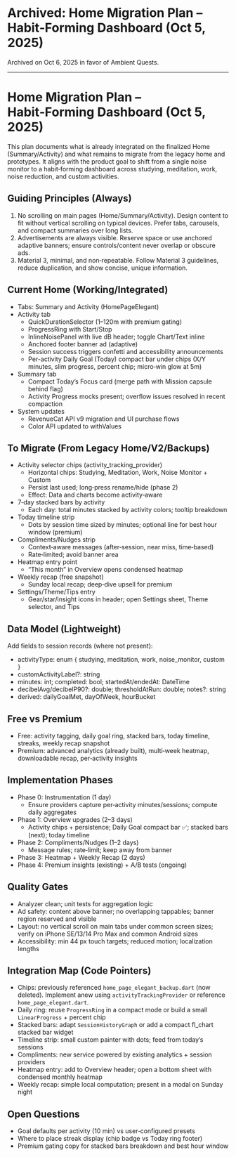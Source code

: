 # Archived: Home Migration Plan – Habit‑Forming Dashboard (Oct 5, 2025)

Archived on Oct 6, 2025 in favor of Ambient Quests.

---

# Home Migration Plan – Habit‑Forming Dashboard (Oct 5, 2025)

This plan documents what is already integrated on the finalized Home (Summary/Activity) and what remains to migrate from the legacy home and prototypes. It aligns with the product goal to shift from a single noise monitor to a habit‑forming dashboard across studying, meditation, work, noise reduction, and custom activities.

## Guiding Principles (Always)

1) No scrolling on main pages (Home/Summary/Activity). Design content to fit without vertical scrolling on typical devices. Prefer tabs, carousels, and compact summaries over long lists.
2) Advertisements are always visible. Reserve space or use anchored adaptive banners; ensure controls/content never overlap or obscure ads.
3) Material 3, minimal, and non‑repeatable. Follow Material 3 guidelines, reduce duplication, and show concise, unique information.

## Current Home (Working/Integrated)

- Tabs: Summary and Activity (HomePageElegant)
- Activity tab
  - QuickDurationSelector (1–120m with premium gating)
  - ProgressRing with Start/Stop
  - InlineNoisePanel with live dB header; toggle Chart/Text inline
  - Anchored footer banner ad (adaptive)
  - Session success triggers confetti and accessibility announcements
  - Per-activity Daily Goal (Today) compact bar under chips (X/Y minutes, slim progress, percent chip; micro‑win glow at 5m)
- Summary tab
  - Compact Today’s Focus card (merge path with Mission capsule behind flag)
  - Activity Progress mocks present; overflow issues resolved in recent compaction
- System updates
  - RevenueCat API v9 migration and UI purchase flows
  - Color API updated to withValues

## To Migrate (From Legacy Home/V2/Backups)

- Activity selector chips (activity_tracking_provider)
  - Horizontal chips: Studying, Meditation, Work, Noise Monitor + Custom
  - Persist last used; long‑press rename/hide (phase 2)
  - Effect: Data and charts become activity‑aware
- 7‑day stacked bars by activity
  - Each day: total minutes stacked by activity colors; tooltip breakdown
- Today timeline strip
  - Dots by session time sized by minutes; optional line for best hour window (premium)
- Compliments/Nudges strip
  - Context‑aware messages (after‑session, near miss, time‑based)
  - Rate‑limited; avoid banner area
- Heatmap entry point
  - “This month” in Overview opens condensed heatmap
- Weekly recap (free snapshot)
  - Sunday local recap; deep‑dive upsell for premium
- Settings/Theme/Tips entry
  - Gear/star/insight icons in header; open Settings sheet, Theme selector, and Tips

## Data Model (Lightweight)

Add fields to session records (where not present):
- activityType: enum { studying, meditation, work, noise_monitor, custom }
- customActivityLabel?: string
- minutes: int; completed: bool; startedAt/endedAt: DateTime
- decibelAvg/decibelP90?: double; thresholdAtRun: double; notes?: string
- derived: dailyGoalMet, dayOfWeek, hourBucket

## Free vs Premium

- Free: activity tagging, daily goal ring, stacked bars, today timeline, streaks, weekly recap snapshot
- Premium: advanced analytics (already built), multi‑week heatmap, downloadable recap, per‑activity insights

## Implementation Phases

- Phase 0: Instrumentation (1 day)
  - Ensure providers capture per‑activity minutes/sessions; compute daily aggregates
- Phase 1: Overview upgrades (2–3 days)
  - Activity chips + persistence; Daily Goal compact bar ✅; stacked bars (next); today timeline
- Phase 2: Compliments/Nudges (1–2 days)
  - Message rules; rate‑limit; keep away from banner
- Phase 3: Heatmap + Weekly Recap (2 days)
- Phase 4: Premium insights (existing) + A/B tests (ongoing)

## Quality Gates

- Analyzer clean; unit tests for aggregation logic
- Ad safety: content above banner; no overlapping tappables; banner region reserved and visible
- Layout: no vertical scroll on main tabs under common screen sizes; verify on iPhone SE/13/14 Pro Max and common Android sizes
- Accessibility: min 44 px touch targets; reduced motion; localization lengths

## Integration Map (Code Pointers)

- Chips: previously referenced `home_page_elegant_backup.dart` (now deleted). Implement anew using `activityTrackingProvider` or reference `home_page_elegant.dart`.
- Daily ring: reuse `ProgressRing` in a compact mode or build a small `LinearProgress` + percent chip
- Stacked bars: adapt `SessionHistoryGraph` or add a compact fl_chart stacked bar widget
- Timeline strip: small custom painter with dots; feed from today’s sessions
- Compliments: new service powered by existing analytics + session providers
- Heatmap entry: add to Overview header; open a bottom sheet with condensed monthly heatmap
- Weekly recap: simple local computation; present in a modal on Sunday night

## Open Questions

- Goal defaults per activity (10 min) vs user‑configured presets
- Where to place streak display (chip badge vs Today ring footer)
- Premium gating copy for stacked bars breakdown and best hour window
